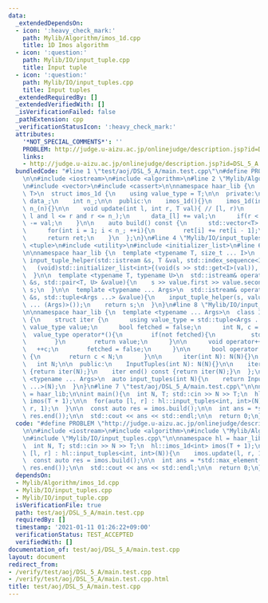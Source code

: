 ```yaml
---
data:
  _extendedDependsOn:
  - icon: ':heavy_check_mark:'
    path: Mylib/Algorithm/imos_1d.cpp
    title: 1D Imos algorithm
  - icon: ':question:'
    path: Mylib/IO/input_tuple.cpp
    title: Input tuple
  - icon: ':question:'
    path: Mylib/IO/input_tuples.cpp
    title: Input tuples
  _extendedRequiredBy: []
  _extendedVerifiedWith: []
  _isVerificationFailed: false
  _pathExtension: cpp
  _verificationStatusIcon: ':heavy_check_mark:'
  attributes:
    '*NOT_SPECIAL_COMMENTS*': ''
    PROBLEM: http://judge.u-aizu.ac.jp/onlinejudge/description.jsp?id=DSL_5_A
    links:
    - http://judge.u-aizu.ac.jp/onlinejudge/description.jsp?id=DSL_5_A
  bundledCode: "#line 1 \"test/aoj/DSL_5_A/main.test.cpp\"\n#define PROBLEM \"http://judge.u-aizu.ac.jp/onlinejudge/description.jsp?id=DSL_5_A\"\
    \n\n#include <iostream>\n#include <algorithm>\n#line 2 \"Mylib/Algorithm/imos_1d.cpp\"\
    \n#include <vector>\n#include <cassert>\n\nnamespace haar_lib {\n  template <typename\
    \ T>\n  struct imos_1d {\n    using value_type = T;\n\n  private:\n    std::vector<T>\
    \ data_;\n    int n_;\n\n  public:\n    imos_1d(){}\n    imos_1d(int n): data_(n),\
    \ n_(n){}\n\n    void update(int l, int r, T val){ // [l, r)\n      assert(0 <=\
    \ l and l <= r and r <= n_);\n      data_[l] += val;\n      if(r < n_) data_[r]\
    \ -= val;\n    }\n\n    auto build() const {\n      std::vector<T> ret(data_);\n\
    \      for(int i = 1; i < n_; ++i){\n        ret[i] += ret[i - 1];\n      }\n\
    \      return ret;\n    }\n  };\n}\n#line 4 \"Mylib/IO/input_tuples.cpp\"\n#include\
    \ <tuple>\n#include <utility>\n#include <initializer_list>\n#line 6 \"Mylib/IO/input_tuple.cpp\"\
    \n\nnamespace haar_lib {\n  template <typename T, size_t ... I>\n  static void\
    \ input_tuple_helper(std::istream &s, T &val, std::index_sequence<I ...>){\n \
    \   (void)std::initializer_list<int>{(void(s >> std::get<I>(val)), 0) ...};\n\
    \  }\n\n  template <typename T, typename U>\n  std::istream& operator>>(std::istream\
    \ &s, std::pair<T, U> &value){\n    s >> value.first >> value.second;\n    return\
    \ s;\n  }\n\n  template <typename ... Args>\n  std::istream& operator>>(std::istream\
    \ &s, std::tuple<Args ...> &value){\n    input_tuple_helper(s, value, std::make_index_sequence<sizeof\
    \ ... (Args)>());\n    return s;\n  }\n}\n#line 8 \"Mylib/IO/input_tuples.cpp\"\
    \n\nnamespace haar_lib {\n  template <typename ... Args>\n  class InputTuples\
    \ {\n    struct iter {\n      using value_type = std::tuple<Args ...>;\n     \
    \ value_type value;\n      bool fetched = false;\n      int N, c = 0;\n\n    \
    \  value_type operator*(){\n        if(not fetched){\n          std::cin >> value;\n\
    \        }\n        return value;\n      }\n\n      void operator++(){\n     \
    \   ++c;\n        fetched = false;\n      }\n\n      bool operator!=(iter &) const\
    \ {\n        return c < N;\n      }\n\n      iter(int N): N(N){}\n    };\n\n \
    \   int N;\n\n  public:\n    InputTuples(int N): N(N){}\n\n    iter begin() const\
    \ {return iter(N);}\n    iter end() const {return iter(N);}\n  };\n\n  template\
    \ <typename ... Args>\n  auto input_tuples(int N){\n    return InputTuples<Args\
    \ ...>(N);\n  }\n}\n#line 7 \"test/aoj/DSL_5_A/main.test.cpp\"\n\nnamespace hl\
    \ = haar_lib;\n\nint main(){\n  int N, T; std::cin >> N >> T;\n  hl::imos_1d<int>\
    \ imos(T + 1);\n\n  for(auto [l, r] : hl::input_tuples<int, int>(N)){\n    imos.update(l,\
    \ r, 1);\n  }\n\n  const auto res = imos.build();\n\n  int ans = *std::max_element(res.begin(),\
    \ res.end());\n\n  std::cout << ans << std::endl;\n\n  return 0;\n}\n"
  code: "#define PROBLEM \"http://judge.u-aizu.ac.jp/onlinejudge/description.jsp?id=DSL_5_A\"\
    \n\n#include <iostream>\n#include <algorithm>\n#include \"Mylib/Algorithm/imos_1d.cpp\"\
    \n#include \"Mylib/IO/input_tuples.cpp\"\n\nnamespace hl = haar_lib;\n\nint main(){\n\
    \  int N, T; std::cin >> N >> T;\n  hl::imos_1d<int> imos(T + 1);\n\n  for(auto\
    \ [l, r] : hl::input_tuples<int, int>(N)){\n    imos.update(l, r, 1);\n  }\n\n\
    \  const auto res = imos.build();\n\n  int ans = *std::max_element(res.begin(),\
    \ res.end());\n\n  std::cout << ans << std::endl;\n\n  return 0;\n}\n"
  dependsOn:
  - Mylib/Algorithm/imos_1d.cpp
  - Mylib/IO/input_tuples.cpp
  - Mylib/IO/input_tuple.cpp
  isVerificationFile: true
  path: test/aoj/DSL_5_A/main.test.cpp
  requiredBy: []
  timestamp: '2021-01-11 01:26:22+09:00'
  verificationStatus: TEST_ACCEPTED
  verifiedWith: []
documentation_of: test/aoj/DSL_5_A/main.test.cpp
layout: document
redirect_from:
- /verify/test/aoj/DSL_5_A/main.test.cpp
- /verify/test/aoj/DSL_5_A/main.test.cpp.html
title: test/aoj/DSL_5_A/main.test.cpp
---
```

